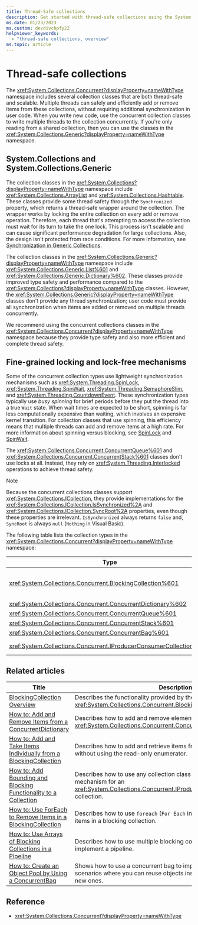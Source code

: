 ```yaml
---
title: Thread-Safe collections
description: Get started with thread-safe collections using the System.Collections.Concurrent namespace in .NET, which includes thread-safe and scalable collection classes.
ms.date: 01/23/2023
ms.custom: devdivchpfy22
helpviewer_keywords:
  - "thread-safe collections, overview"
ms.topic: article
---
```

# Thread-safe collections

The <xref:System.Collections.Concurrent?displayProperty=nameWithType> namespace includes several collection classes that are both thread-safe and scalable. Multiple threads can safely and efficiently add or remove items from these collections, without requiring additional synchronization in user code. When you write new code, use the concurrent collection classes to write multiple threads to the collection concurrently. If you're only reading from a shared collection, then you can use the classes in the <xref:System.Collections.Generic?displayProperty=nameWithType> namespace.

## System.Collections and System.Collections.Generic

 The collection classes in the <xref:System.Collections?displayProperty=nameWithType> namespace include <xref:System.Collections.ArrayList> and <xref:System.Collections.Hashtable>. These classes provide some thread safety through the `Synchronized` property, which returns a thread-safe wrapper around the collection. The wrapper works by locking the entire collection on every add or remove operation. Therefore, each thread that's attempting to access the collection must wait for its turn to take the one lock. This process isn't scalable and can cause significant performance degradation for large collections. Also, the design isn't protected from race conditions. For more information, see [Synchronization in Generic Collections](/archive/blogs/bclteam/synchronization-in-generic-collections-brian-grunkemeyer).

 The collection classes in the <xref:System.Collections.Generic?displayProperty=nameWithType> namespace include <xref:System.Collections.Generic.List%601> and <xref:System.Collections.Generic.Dictionary%602>. These classes provide improved type safety and performance compared to the <xref:System.Collections?displayProperty=nameWithType> classes. However, the <xref:System.Collections.Generic?displayProperty=nameWithType> classes don't provide any thread synchronization; user code must provide all synchronization when items are added or removed on multiple threads concurrently.

 We recommend using the concurrent collections classes in the <xref:System.Collections.Concurrent?displayProperty=nameWithType> namespace because they provide type safety and also more efficient and complete thread safety.

## Fine-grained locking and lock-free mechanisms

 Some of the concurrent collection types use lightweight synchronization mechanisms such as <xref:System.Threading.SpinLock>, <xref:System.Threading.SpinWait>, <xref:System.Threading.SemaphoreSlim>, and <xref:System.Threading.CountdownEvent>. These synchronization types typically use *busy spinning* for brief periods before they put the thread into a true `Wait` state. When wait times are expected to be short, spinning is far less computationally expensive than waiting, which involves an expensive kernel transition. For collection classes that use spinning, this efficiency means that multiple threads can add and remove items at a high rate. For more information about spinning versus blocking, see [SpinLock](../../threading/spinlock.md) and [SpinWait](../../threading/spinwait.md).

 The <xref:System.Collections.Concurrent.ConcurrentQueue%601> and <xref:System.Collections.Concurrent.ConcurrentStack%601> classes don't use locks at all. Instead, they rely on <xref:System.Threading.Interlocked> operations to achieve thread safety.

> [!NOTE]
> Because the concurrent collections classes support <xref:System.Collections.ICollection>, they provide implementations for the <xref:System.Collections.ICollection.IsSynchronized%2A> and <xref:System.Collections.ICollection.SyncRoot%2A> properties, even though these properties are irrelevant. `IsSynchronized` always returns `false` and, `SyncRoot` is always `null` (`Nothing` in Visual Basic).

 The following table lists the collection types in the <xref:System.Collections.Concurrent?displayProperty=nameWithType> namespace:

|Type|Description|
|----------|-----------------|
|<xref:System.Collections.Concurrent.BlockingCollection%601>|Provides bounding and blocking functionality for any type that implements <xref:System.Collections.Concurrent.IProducerConsumerCollection%601>. For more information, see [BlockingCollection Overview](blockingcollection-overview.md).|
|<xref:System.Collections.Concurrent.ConcurrentDictionary%602>|Thread-safe implementation of a dictionary of key-value pairs.|
|<xref:System.Collections.Concurrent.ConcurrentQueue%601>|Thread-safe implementation of a FIFO (first-in, first-out) queue.|
|<xref:System.Collections.Concurrent.ConcurrentStack%601>|Thread-safe implementation of a LIFO (last-in, first-out) stack.|
|<xref:System.Collections.Concurrent.ConcurrentBag%601>|Thread-safe implementation of an unordered collection of elements.|
|<xref:System.Collections.Concurrent.IProducerConsumerCollection%601>|The interface that a type must implement to be used in a `BlockingCollection`.|

## Related articles

|Title|Description|
|-----------|-----------------|
|[BlockingCollection Overview](blockingcollection-overview.md)|Describes the functionality provided by the <xref:System.Collections.Concurrent.BlockingCollection%601> type.|
|[How to: Add and Remove Items from a ConcurrentDictionary](how-to-add-and-remove-items.md)|Describes how to add and remove elements from a <xref:System.Collections.Concurrent.ConcurrentDictionary%602>|
|[How to: Add and Take Items Individually from a BlockingCollection](how-to-add-and-take-items.md)|Describes how to add and retrieve items from a blocking collection without using the read-only enumerator.|
|[How to: Add Bounding and Blocking Functionality to a Collection](how-to-add-bounding-and-blocking.md)|Describes how to use any collection class as the underlying storage mechanism for an <xref:System.Collections.Concurrent.IProducerConsumerCollection%601> collection.|
|[How to: Use ForEach to Remove Items in a BlockingCollection](how-to-use-foreach-to-remove.md)|Describes how to use `foreach` (`For Each` in Visual Basic) to remove all items in a blocking collection.|
|[How to: Use Arrays of Blocking Collections in a Pipeline](how-to-use-arrays-of-blockingcollections.md)|Describes how to use multiple blocking collections at the same time to implement a pipeline.|
|[How to: Create an Object Pool by Using a ConcurrentBag](how-to-create-an-object-pool.md)|Shows how to use a concurrent bag to improve performance in scenarios where you can reuse objects instead of continually creating new ones.|

## Reference

- <xref:System.Collections.Concurrent?displayProperty=nameWithType>
